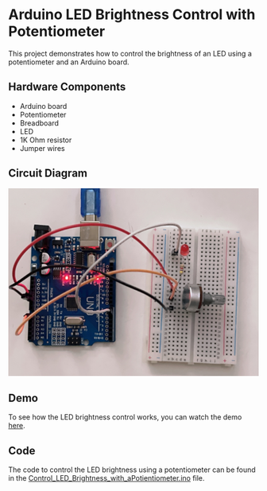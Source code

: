 # Arduino LED Brightness Control with Potentiometer

This project demonstrates how to control the brightness of an LED using a potentiometer and an Arduino board.

## Hardware Components

- Arduino board
- Potentiometer
- Breadboard
- LED
- 1K Ohm resistor
- Jumper wires

## Circuit Diagram

![Circuit Diagram](Set-Up.JPG)

## Demo

To see how the LED brightness control works, you can watch the demo [here](https://github.com/shathalshehri/Control-LED-Brightness-Using-Potientiometer/blob/main/ControlLEDBrightnessDemo.MOV).

## Code

The code to control the LED brightness using a potentiometer can be found in the [Control_LED_Brightness_with_aPotientiometer.ino](Control_LED_Brightness_with_aPotientiometer.ino) file.

